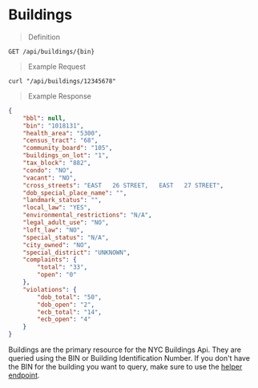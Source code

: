 # Buildings

> Definition

```
GET /api/buildings/{bin}
```

> Example Request

```shell
curl "/api/buildings/12345678"
```

> Example Response

```json
{
	"bbl": null,
	"bin": "1018131",
	"health_area": "5300",
	"census_tract": "68",
	"community_board": "105",
	"buildings_on_lot": "1",
	"tax_block": "882",
	"condo": "NO",
	"vacant": "NO",
	"cross_streets": "EAST   26 STREET,   EAST   27 STREET",
	"dob_special_place_name": "",
	"landmark_status": "",
	"local_law": "YES",
	"environmental_restrictions": "N/A",
	"legal_adult_use": "NO",
	"loft_law": "NO",
	"special_status": "N/A",
	"city_owned": "NO",
	"special_district": "UNKNOWN",
	"complaints": {
		"total": "33",
		"open": "0"
	},
	"violations": {
		"dob_total": "50",
		"dob_open": "2",
		"ecb_total": "14",
		"ecb_open": "4"
	}
}
```

Buildings are the primary resource for the NYC Buildings Api. They are queried using the BIN or Building Identification Number. If you don't have the BIN for the building you want to query, make sure to use the [helper endpoint](#helper).


